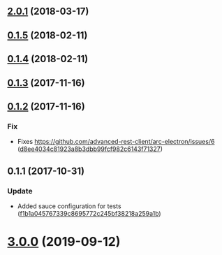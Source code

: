 <a name="2.0.1"></a>
## [2.0.1](https://github.com/advanced-rest-client/url-parser/compare/0.1.4...2.0.1) (2018-03-17)




<a name="0.1.5"></a>
## [0.1.5](https://github.com/advanced-rest-client/url-parser/compare/0.1.4...0.1.5) (2018-02-11)




<a name="0.1.4"></a>
## [0.1.4](https://github.com/advanced-rest-client/url-parser/compare/0.1.3...0.1.4) (2018-02-11)




<a name="0.1.3"></a>
## [0.1.3](https://github.com/advanced-rest-client/url-parser/compare/0.1.2...0.1.3) (2017-11-16)




<a name="0.1.2"></a>
## [0.1.2](https://github.com/advanced-rest-client/url-parser/compare/0.1.1...0.1.2) (2017-11-16)


### Fix

* Fixes https://github.com/advanced-rest-client/arc-electron/issues/6 ([d8ee4034c81923a8b3dbb99fcf982c6143f71327](https://github.com/advanced-rest-client/url-parser/commit/d8ee4034c81923a8b3dbb99fcf982c6143f71327))



<a name="0.1.1"></a>
## 0.1.1 (2017-10-31)


### Update

* Added sauce configuration for tests ([f1b1a045767339c8695772c245bf38218a259a1b](https://github.com/advanced-rest-client/url-parser/commit/f1b1a045767339c8695772c245bf38218a259a1b))



# [3.0.0](https://github.com/advanced-rest-client/url-parser/compare/0.1.4...3.0.0) (2019-09-12)



